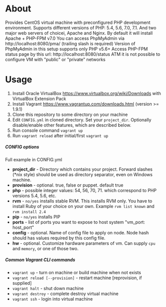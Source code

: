 # About
Provides CentOS virtual machine with preconfigured PHP development environment.
Supports different versions of PHP: 5.4, 5.6, 7.0, 7.1. And two major web servers of choicei, Apache and Nginx.
By default it will install Apache + PHP-FPM v7.0
You can access PhpMyAdmin via http://localhost:8080/pma/ (trailing slash is required)
Version of PhpMyAdmin in this setup supports only PHP v5.6+
Access PHP-FPM status page by this url: http://localhost:8080/status
ATM it is not possible to configure VM with "public" or "private" networks

# Usage
1. Install Oracle VirtualBox https://www.virtualbox.org/wiki/Downloads with VirtualBox Extension Pack
2. Install Vagrant https://www.vagrantup.com/downloads.html (version >= 1.9.1)
3. Clone this repository to some directory on your machine
4. Edit `CONFIG.yml` in cloned directory. Set your `project_dir`. Optionally disable/enable other features, which are described below.
5. Run console command `vagrant up`
6. Run `vagrant reload` after initial/first `vagrant up`

##### CONFIG options
Full example in CONFIG.yml
* **project_dir** - Directory which contains your project. Forward slashes (*nix style) should be used as directory separator, even on Windows machine.
* **provision** - optional. true, false or puppet. default true
* **php** - possible integer values: 54, 56, 70, 71. which correspond to PHP versions 5.4, 5.6, etc.
* **rvm** - `no/yes` installs stable RVM. This installs RVM only. You have to install Ruby of your choice on your own. Example `rvm list known` and `rvm install 2.4`
* **pip** - `no/yes` installs PIP
* **ports** - list of ports you want to expose to host system "vm_port: host_port"
* **config** - optional. Name of config file to apply on node. Node hash should has values required by this config file.
* **hw** - optional. Customize hardware parameters of vm. Can supply `cpu` and `memory`, or one of those two.

##### Common Vagrant CLI commands
* `vagrant up` - turn on machine or build machine when not exists
* `vagrant reload [--provision]` - restart machine [reprovision, if supplied]
* `vagrant halt` -  shut down machine
* `vagrant destroy` - complete destroy virtual machine
* `vagrant ssh` - login into virtual machine

